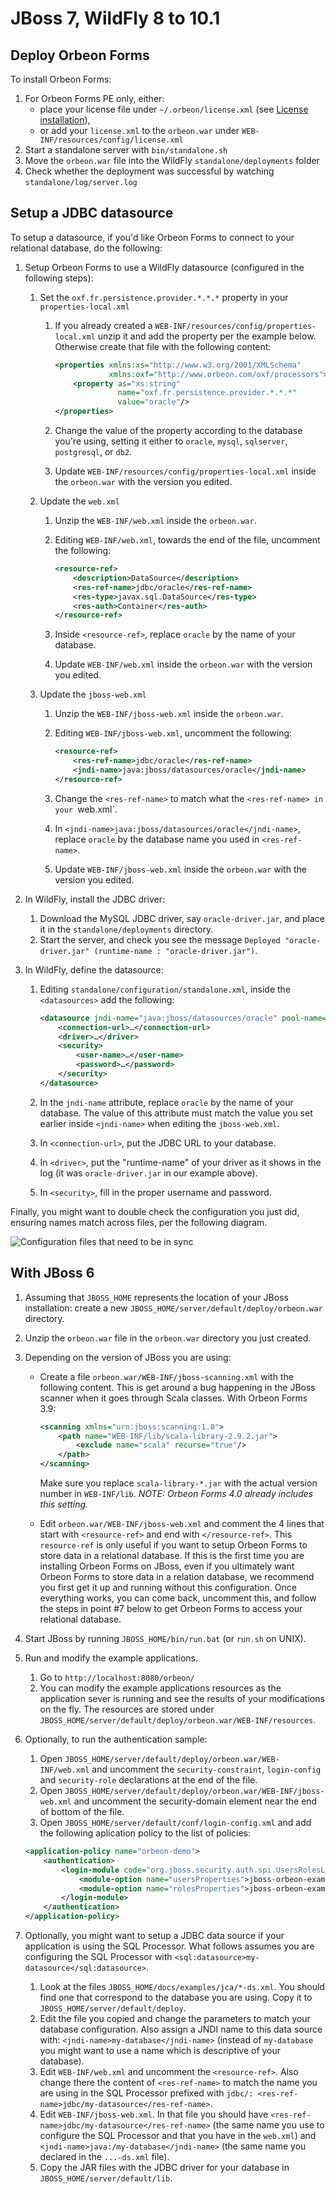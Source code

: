 # JBoss 7, WildFly 8 to 10.1



## Deploy Orbeon Forms

To install Orbeon Forms:

1. For Orbeon Forms PE only, either:
    - place your license file under `~/.orbeon/license.xml` (see [License installation](README.md#license-installation-orbeon-forms-pe-only)),
    - or add your `license.xml` to the `orbeon.war` under `WEB-INF/resources/config/license.xml`
2. Start a standalone server with `bin/standalone.sh`
3. Move the `orbeon.war` file into the WildFly `standalone/deployments` folder
4. Check whether the deployment was successful by watching `standalone/log/server.log`

## Setup a JDBC datasource

To setup a datasource, if you'd like Orbeon Forms to connect to your relational database, do the following:

1. Setup Orbeon Forms to use a WildFly datasource (configured in the following steps):

    1. Set the `oxf.fr.persistence.provider.*.*.*` property in your `properties-local.xml`
    
        1. If you already created a `WEB-INF/resources/config/properties-local.xml` unzip it and add the property per the example below. Otherwise create that file with the following content:

            ```xml
            <properties xmlns:xs="http://www.w3.org/2001/XMLSchema"
                        xmlns:oxf="http://www.orbeon.com/oxf/processors">
                <property as="xs:string"
                          name="oxf.fr.persistence.provider.*.*.*"
                          value="oracle"/>
            </properties>
            ```
        2. Change the value of the property according to the database you're using, setting it either to `oracle`, `mysql`, `sqlserver`, `postgresql`, or `db2`.
        3. Update `WEB-INF/resources/config/properties-local.xml` inside the `orbeon.war` with the version you edited.
        
    2. Update the `web.xml`
     
        1. Unzip the `WEB-INF/web.xml` inside the `orbeon.war`.
        2. Editing `WEB-INF/web.xml`, towards the end of the file, uncomment the following:

            ```xml
            <resource-ref>
                <description>DataSource</description>
                <res-ref-name>jdbc/oracle</res-ref-name>
                <res-type>javax.sql.DataSource</res-type>
                <res-auth>Container</res-auth>
            </resource-ref>
            ```
        3. Inside `<resource-ref>`, replace `oracle` by the name of your database.
        4. Update `WEB-INF/web.xml` inside the `orbeon.war` with the version you edited.
        
   3. Update the `jboss-web.xml`
   
        1. Unzip the `WEB-INF/jboss-web.xml` inside the `orbeon.war`.
        2. Editing `WEB-INF/jboss-web.xml`, uncomment the following:

            ```xml
            <resource-ref>
                <res-ref-name>jdbc/oracle</res-ref-name>
                <jndi-name>java:jboss/datasources/oracle</jndi-name>
            </resource-ref>
            ```
        3. Change the `<res-ref-name>` to match what the `<res-ref-name> in your `web.xml`.
        4. In `<jndi-name>java:jboss/datasources/oracle</jndi-name>`, replace `oracle` by the database name you used in `<res-ref-name>`.
        5. Update `WEB-INF/jboss-web.xml` inside the `orbeon.war` with the version you edited.
        
2. In WildFly, install the JDBC driver:

    1. Download the MySQL JDBC driver, say `oracle-driver.jar`, and place it in the `standalone/deployments` directory.
    2. Start the server, and check you see the message `Deployed "oracle-driver.jar" (runtime-name : "oracle-driver.jar")`.
    
3. In WildFly, define the datasource:

    1. Editing `standalone/configuration/standalone.xml`, inside the `<datasources>` add the following:

        ```xml
        <datasource jndi-name="java:jboss/datasources/oracle" pool-name="oracle" enabled="true">
            <connection-url>…</connection-url>
            <driver>…</driver>
            <security>
                <user-name>…</user-name>
                <password>…</password>
            </security>
        </datasource>
        ```
    2. In the `jndi-name` attribute, replace `oracle` by the name of your database. The value of this attribute must match the value you set earlier inside `<jndi-name>` when editing the `jboss-web.xml`.
    3. In `<connection-url>`, put the JDBC URL to your database.
    4. In `<driver>`, put the "runtime-name" of your driver as it shows in the log (it was `oracle-driver.jar` in our example above).
    5. In `<security>`, fill in the proper username and password.

Finally, you might want to double check the configuration you just did, ensuring names match across files, per the following diagram.

![Configuration files that need to be in sync](images/jboss.png)

## With JBoss 6

1. Assuming that `JBOSS_HOME` represents the location of your JBoss installation: create a new `JBOSS_HOME/server/default/deploy/orbeon.war` directory.

2. Unzip the `orbeon.war` file in the `orbeon.war` directory you just created.

3. Depending on the version of JBoss you are using:
    * Create a file `orbeon.war/WEB-INF/jboss-scanning.xml` with the following content. This is get around a bug happening in the JBoss scanner when it goes through Scala classes. With Orbeon Forms 3.9:

        ```xml
        <scanning xmlns="urn:jboss:scanning:1.0">
            <path name="WEB-INF/lib/scala-library-2.9.2.jar">
                <exclude name="scala" recurse="true"/>
            </path>
        </scanning>
        ```
        Make sure you replace `scala-library-*.jar` with the actual version number in `WEB-INF/lib`.
        *NOTE: Orbeon Forms 4.0 already includes this setting.*

    * Edit `orbeon.war/WEB-INF/jboss-web.xml` and comment the 4 lines that start with `<resource-ref>` and end with `</resource-ref>`. This `resource-ref` is only useful if you want to setup Orbeon Forms to store data in a relational database. If this is the first time you are installing Orbeon Forms on JBoss, even if you ultimately want Orbeon Forms to store data in a relation database, we recommend you first get it up and running without this configuration. Once everything works, you can come back, uncomment this, and follow the steps in point #7 below to get Orbeon Forms to access your relational database.
4. Start JBoss by running `JBOSS_HOME/bin/run.bat` (or `run.sh` on UNIX).
5. Run and modify the example applications.
    1. Go to `http://localhost:8080/orbeon/`
    2. You can modify the example applications resources as the application sever is running and see the results of your modifications on the fly. The resources are stored under `JBOSS_HOME/server/default/deploy/orbeon.war/WEB-INF/resources`.
6. Optionally, to run the authentication sample:
    1. Open `JBOSS_HOME/server/default/deploy/orbeon.war/WEB-INF/web.xml` and uncomment the `security-constraint`, `login-config` and `security-role` declarations at the end of the file.
    2. Open `JBOSS_HOME/server/default/deploy/orbeon.war/WEB-INF/jboss-web.xml` and uncomment the security-domain element near the end of bottom of the file.
    3. Open `JBOSS_HOME/server/default/conf/login-config.xml` and add the following aplication policy to the list of policies:

    ```xml
    <application-policy name="orbeon-demo">
        <authentication>
            <login-module code="org.jboss.security.auth.spi.UsersRolesLoginModule" flag="required">
                <module-option name="usersProperties">jboss-orbeon-example-users.properties</module-option>
                <module-option name="rolesProperties">jboss-orbeon-example-roles.properties</module-option>
            </login-module>
        </authentication>
    </application-policy>
    ```
7. Optionally, you might want to setup a JDBC data source if your application is using the SQL Processor. What follows assumes you are configuring the SQL Processor with `<sql:datasource>my-datasource</sql:datasource>`.
    1. Look at the files `JBOSS_HOME/docs/examples/jca/*-ds.xml`. You should find one that correspond to the database you are using. Copy it to `JBOSS_HOME/server/default/deploy`.
    2. Edit the file you copied and change the parameters to match your database configuration. Also assign a JNDI name to this data source with: `<jndi-name>my-database</jndi-name>` (instead of `my-database` you might want to use a name which is descriptive of your database).
    3. Edit `WEB-INF/web.xml` and uncomment the `<resource-ref>`. Also change there the content of `<res-ref-name>` to match the name you are using in the SQL Processor prefixed with `jdbc/: <res-ref-name>jdbc/my-datasource</res-ref-name>`.
    4. Edit `WEB-INF/jboss-web.xml`. In that file you should have `<res-ref-name>jdbc/my-datasource</res-ref-name>` (the same name you use to configure the SQL Processor and that you have in the `web.xml`) and `<jndi-name>java:/my-database</jndi-name>` (the same name you declared in the `...-ds.xml` file).
    5. Copy the JAR files with the JDBC driver for your database in `JBOSS_HOME/server/default/lib`.
